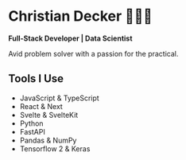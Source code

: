 # Christian Decker 👨🏽‍💻

**Full-Stack Developer | Data Scientist**

Avid problem solver with a passion for the practical.

## Tools I Use
- JavaScript & TypeScript
- React & Next
- Svelte & SvelteKit
- Python
- FastAPI
- Pandas & NumPy
- Tensorflow 2 & Keras